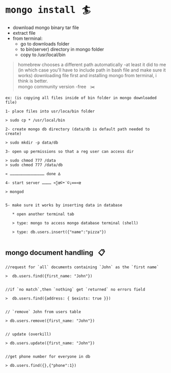 # <kbd>mongo install</kbd>   &nbsp; :surfer:

- download mongo binary tar file
- extract file
- from terminal:
	+ go to downloads folder
	+ to bin(server) directory in mongo folder
	+ copy to /usr/local/bin

> homebrew chooses a different path automatically -at least it did to me 
> (in which case you'll have to include path in bash file and make sure it works)
> downloading file first and installing mongo from terminal, i think is better.   
> mongo community version -free  &nbsp; :scissors:


```
ex: (is copying all files inside of bin folder in mongo downloaded file)

1- place files into usr/loca/bin folder	

> sudo cp * /usr/local/bin

2- create mongo db directory (data/db is default path needed to create)

> sudo mkdir -p data/db

3- open up permissions so that a reg user can access dir

> sudo chmod 777 /data
> sudo chmod 777 /data/db

« ……………………………………… done ∆

4- start server ………… ≈∑œ©•˙©¡∞∞«œ

> mongod


5- make sure it works by inserting data in database

   * open another terminal tab

   > type: mongo to access mongo database terminal (shell)

   > type: db.users.insert({"name":"pizza"})


```


## mongo document handling  &nbsp; :clipboard:

```
//request for `all` documents containing `John` as the `first name`

>  db.users.find({first_name: "John"})


//if `no match`,then `nothing` get `returned` no errors field

>  db.users.find({address: { $exists: true }})


// `remove` John from users table

> db.users.remove({first_name: "John"})


// update (overkill)

> db.users.update({first_name: "John"})


//get phone number for everyone in db

> db.users.find({},{"phone":1})



```



